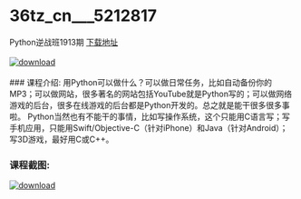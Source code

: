 # 36tz_cn___5212817
Python逆战班1913期
[下载地址](http://www.36tz.cn/article/5212817 "下载地址")
<br/></br>[![download](http://36tz.cn/muke_img/2020_05_2-32.png "下载地址")](http://www.36tz.cn/article/5212817 "下载地址")
<br/></br>### 课程介绍:
用Python可以做什么？可以做日常任务，比如自动备份你的MP3；可以做网站，很多著名的网站包括YouTube就是Python写的；可以做网络游戏的后台，很多在线游戏的后台都是Python开发的。总之就是能干很多很多事啦。
Python当然也有不能干的事情，比如写操作系统，这个只能用C语言写；写手机应用，只能用Swift/Objective-C（针对iPhone）和Java（针对Android）；写3D游戏，最好用C或C++。

### 课程截图:
[![download](http://36tz.cn/muke_img/2020_05_1-34.png "下载地址")](http://www.36tz.cn/article/5212817 "下载地址")
